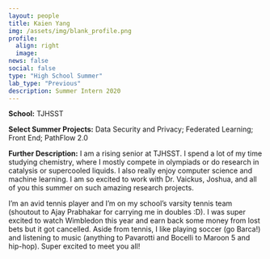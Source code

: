```yaml
---
layout: people
title: Kaien Yang
img: /assets/img/blank_profile.png
profile:
  align: right
  image:
news: false
social: false
type: "High School Summer"
lab_type: "Previous"
description: Summer Intern 2020
---
```


**School:** TJHSST

**Select Summer Projects:** Data Security and Privacy; Federated Learning; Front End; PathFlow 2.0

**Further Description:** I am a rising senior at TJHSST. I spend a lot of my time studying chemistry, where I mostly compete in olympiads or do research in catalysis or supercooled liquids. I also really enjoy computer science and machine learning. I am so excited to work with Dr. Vaickus, Joshua, and all of you this summer on such amazing research projects.


I’m an avid tennis player and I’m on my school’s varsity tennis team (shoutout to Ajay Prabhakar for carrying me in doubles :D). I was super excited to watch Wimbledon this year and earn back some money from lost bets but it got cancelled. Aside from tennis, I like playing soccer (go Barca!) and listening to music (anything to Pavarotti and Bocelli to Maroon 5 and hip-hop). Super excited to meet you all!
